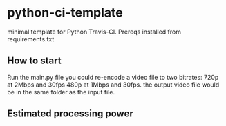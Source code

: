 # python-ci-template
minimal template for Python Travis-CI. Prereqs installed from requirements.txt
## How to start
Run the main.py file you could re-encode a video file to two bitrates: 720p at 2Mbps and 30fps 480p at 1Mbps and 30fps. the output video file would be in the same folder as the input file.
## Estimated processing power
